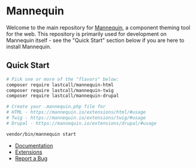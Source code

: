 Mannequin
========

Welcome to the main repository for [Mannequin](https://mannequin.io), a component theming tool for the web.  This repository is primarily used for development on Mannequin itself - see the "Quick Start" section below if you are here to install Mannequin.

Quick Start
-----------

```bash
# Pick one or more of the "flavors" below:
composer require lastcall/mannequin-html
composer require lastcall/mannequin-twig
composer require lastcall/mannequin-drupal

# Create your .mannequin.php file for
# HTML - https://mannequin.io/extensions/html/#usage
# Twig - https://mannequin.io/extensions/twig/#usage
# Drupal - https://mannequin.io/extensions/drupal/#usage

vendor/bin/mannequin start
```

* [Documentation](https://mannequin.io/#GetStarted)
* [Extensions](https://mannequin.io/#GetStarted)
* [Report a Bug](https://github.com/LastCallMedia/Mannequin/issues/new)
